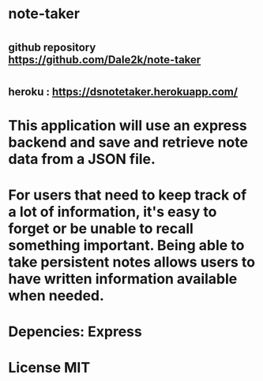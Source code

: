 # note-taker
#
## github repository https://github.com/Dale2k/note-taker
#
## heroku : https://dsnotetaker.herokuapp.com/
#
# This application will use an express backend and save and retrieve note data from a JSON file.
# For users that need to keep track of a lot of information, it's easy to forget or be unable to recall something important. Being able to take persistent notes allows users to have written information available when needed.

# Depencies:  Express
#
# License MIT
